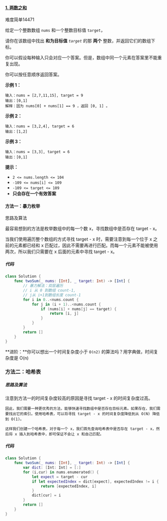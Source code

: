 #### [1. 两数之和](https://leetcode.cn/problems/two-sum/)

难度简单14471

给定一个整数数组 `nums` 和一个整数目标值 `target`，

请你在该数组中找出 **和为目标值** *`target`* 的那 **两个** 整数，并返回它们的数组下标。

你可以假设每种输入只会对应一个答案。但是，数组中同一个元素在答案里不能重复出现。

你可以按任意顺序返回答案。

 

**示例 1：**

```
输入：nums = [2,7,11,15], target = 9
输出：[0,1]
解释：因为 nums[0] + nums[1] == 9 ，返回 [0, 1] 。
```

**示例 2：**

```
输入：nums = [3,2,4], target = 6
输出：[1,2]
```

**示例 3：**

```
输入：nums = [3,3], target = 6
输出：[0,1]
```

 

**提示：**

- `2 <= nums.length <= 104`
- `-109 <= nums[i] <= 109`
- `-109 <= target <= 109`
- **只会存在一个有效答案**



#### 方法一：暴力枚举

思路及算法

最容易想到的方法是枚举数组中的每一个数 x，寻找数组中是否存在 target - x。

当我们使用遍历整个数组的方式寻找 target - x 时，需要注意到每一个位于 x 之前的元素都已经和 x 匹配过，因此不需要再进行匹配。而每一个元素不能被使用两次，所以我们只需要在 x 后面的元素中寻找 target - x。

##### 代码

```swift
class Solution {
    func twoSum(_ nums: [Int], _ target: Int) -> [Int] {
        // 暴力解法：双层遍历
        // i 从 0 到数组 count-1, 
        // j从 i+1到数组长度 count-1
        for i in 0..<nums.count {
            for j in (i + 1)..<nums.count {
                if (nums[i] + nums[j] == target) {
                    return [i, j]
                }
            }
        }
        return []
    }
}
```



**进阶：**你可以想出一个时间复杂度小于 `O(n2)` 的算法吗？用字典做，时间复杂度是 O(n)

### 方法二：哈希表

##### 思路及算法

注意到方法一的时间复杂度较高的原因是寻找 target - x 的时间复杂度过高。

`因此，我们需要一种更优秀的方法，能够快速寻找数组中是否存在目标元素。如果存在，我们需要找出它的索引。使用哈希表，可以将寻找 target - x 的时间复杂度降低到从 O(N) 降低到 O(1)。`



`这样我们创建一个哈希表，对于每一个 x，我们首先查询哈希表中是否存在 target - x，然后将 x 插入到哈希表中，即可保证不会让 x 和自己匹配。`

##### 代码

```swift
class Solution {
    func twoSum(_ nums: [Int], _ target: Int) -> [Int] {
        var dict: [Int: Int] = [:]
        for (i,cur) in nums.enumerated() {
            let expect = target - cur
            if let expectedIndex = dict[expect], expectedIndex != i {
                return [expectedIndex, i]
            }
            dict[cur] = i
        }
        return []
    }
}
```

